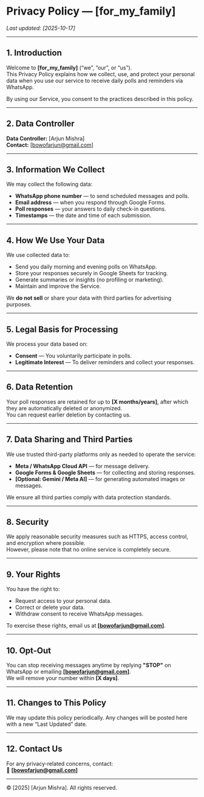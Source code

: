 # Privacy Policy — [for_my_family]
_Last updated: [2025-10-17]_

---

## 1. Introduction
Welcome to **[for_my_family]** (“we”, “our”, or “us”).  
This Privacy Policy explains how we collect, use, and protect your personal data when you use our service to receive daily polls and reminders via WhatsApp.

By using our Service, you consent to the practices described in this policy.

---

## 2. Data Controller
**Data Controller:** [Arjun Mishra]  
**Contact:** [bowofarjun@gmail.com]

---

## 3. Information We Collect
We may collect the following data:
- **WhatsApp phone number** — to send scheduled messages and polls.  
- **Email address** — when you respond through Google Forms.  
- **Poll responses** — your answers to daily check-in questions.  
- **Timestamps** — the date and time of each submission.

---

## 4. How We Use Your Data
We use collected data to:
- Send you daily morning and evening polls on WhatsApp.  
- Store your responses securely in Google Sheets for tracking.  
- Generate summaries or insights (no profiling or marketing).  
- Maintain and improve the Service.

We **do not sell** or share your data with third parties for advertising purposes.

---

## 5. Legal Basis for Processing
We process your data based on:
- **Consent** — You voluntarily participate in polls.  
- **Legitimate Interest** — To deliver reminders and collect your responses.

---

## 6. Data Retention
Your poll responses are retained for up to **[X months/years]**, after which they are automatically deleted or anonymized.  
You can request earlier deletion by contacting us.

---

## 7. Data Sharing and Third Parties
We use trusted third-party platforms only as needed to operate the service:
- **Meta / WhatsApp Cloud API** — for message delivery.  
- **Google Forms & Google Sheets** — for collecting and storing responses.  
- **[Optional: Gemini / Meta AI]** — for generating automated images or messages.

We ensure all third parties comply with data protection standards.

---

## 8. Security
We apply reasonable security measures such as HTTPS, access control, and encryption where possible.  
However, please note that no online service is completely secure.

---

## 9. Your Rights
You have the right to:
- Request access to your personal data.  
- Correct or delete your data.  
- Withdraw consent to receive WhatsApp messages.  

To exercise these rights, email us at **[bowofarjun@gmail.com]**.

---

## 10. Opt-Out
You can stop receiving messages anytime by replying **"STOP"** on WhatsApp or emailing **[bowofarjun@gmail.com]**.  
We will remove your number within **[X days]**.

---

## 11. Changes to This Policy
We may update this policy periodically. Any changes will be posted here with a new “Last Updated” date.

---

## 12. Contact Us
For any privacy-related concerns, contact:  
📧 **[bowofarjun@gmail.com]**

---

© [2025] [Arjun Mishra]. All rights reserved.
